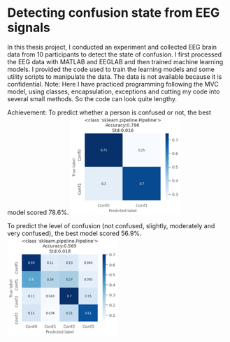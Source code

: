 # Detecting confusion state from EEG signals
 In this thesis project, I conducted an experiment and collected EEG brain data from 10 participants to detect the state of confusion. I first processed the EEG data with MATLAB and EEGLAB and then trained machine learning models. I provided the code used to train the learning models and some utility scripts to manipulate the data. The data is not available because it is confidential.
 Note: Here I have practiced programming following the MVC model, using classes, encapsulation, exceptions and cutting my code into several small methods. So the code can look quite lengthy.
 
Achievement:
To predict whether a person is confused or not, the best model scored 78.6%. 
<img src="https://github.com/carodak/DetectingConfusion/blob/main/DetectingConfusion/pictures/2conf.png" width=50% height=50%>

To predict the level of confusion (not confused, slightly, moderately and very confused), the best model scored 56.9%.
<img src="https://github.com/carodak/DetectingConfusion/blob/main/DetectingConfusion/pictures/4conf.png" width=50% height=50%>
